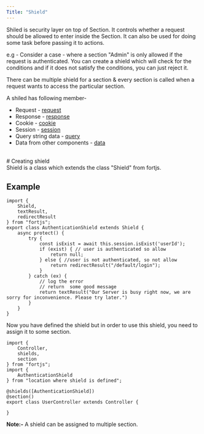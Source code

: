 ```yaml
---
Title: "Shield"
---
```


Shiled is security layer on top of Section. It controls whether a request should be allowed to enter inside the Section. It can also be used for doing some task before passing it to actions.

e.g - Consider a case - where a section "Admin" is only allowed if the request is authenticated. You can create a shield which will check for the conditions and if it does not satisfy the conditions, you can just reject it.

There can be multiple shield for a section & every section is called when a request wants to access the particular section.

A shiled has following member- 

* Request - [request](http-request)
* Response - [response](http-response)
* Cookie - [cookie](cookie)
* Session - [session](session)
* Query string data - [query](query)
* Data from other components - [data](data)

<br>
# Creating shield

<br>
Shield is a class which extends the class "Shield" from fortjs.


## Example

```
import {
    Shield,
    textResult,
    redirectResult
} from "fortjs";
export class AuthenticationShield extends Shield {
    async protect() {
        try {
            const isExist = await this.session.isExist('userId');
            if (exist) { // user is authenticated so allow
                return null;
            } else { //user is not authenticated, so not allow
                return redirectResult("/default/login");
            }
        } catch (ex) {
            // log the error
            // return  some good message
            return textResult("Our Server is busy right now, we are sorry for inconvenience. Please try later.")
        }
    }
}
```

Now you have defined the shield but in order to use this shield, you need to assign it to some section.

```
import {
    Controller,
    shields,
    section
} from "fortjs";
import {
    AuthenticationShield
} from "location where shield is defined";

@shields([AuthenticationShield])
@section()
export class UserController extends Controller {

}
```

**Note:-** A shield can be assigned to multiple section.
